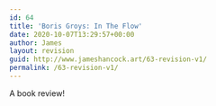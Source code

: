 ```yaml
---
id: 64
title: 'Boris Groys: In The Flow'
date: 2020-10-07T13:29:57+00:00
author: James
layout: revision
guid: http://www.jameshancock.art/63-revision-v1/
permalink: /63-revision-v1/
---
```

A book review!